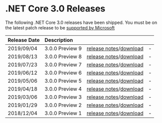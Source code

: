 # .NET Core 3.0 Releases

The following .NET Core 3.0 releases have been shipped. You must be on the latest patch release to be [supported by Microsoft](../../microsoft-support.md)

| Release Date | Description |  |  |
| :-- | :-- | :--: | :-- |
| 2019/09/04 | 3.0.0 Preview 9 | [release notes](./preview/3.0.0-preview9.md)/[download](./preview/3.0.0-preview9-download.md) | - |
| 2019/08/13 | 3.0.0 Preview 8 | [release notes](./preview/3.0.0-preview8.md)/[download](./preview/3.0.0-preview8-download.md) | - |
| 2019/07/23 | 3.0.0 Preview 7 | [release notes](./preview/3.0.0-preview7.md)/[download](./preview/3.0.0-preview7-download.md) | - |
| 2019/06/12 | 3.0.0 Preview 6 | [release notes](./preview/3.0.0-preview6.md)/[download](./preview/3.0.0-preview6-download.md) | - |
| 2019/05/06 | 3.0.0 Preview 5 | [release notes](./preview/3.0.0-preview5.md)/[download](./preview/3.0.0-preview5-download.md) | - |
| 2019/04/18 | 3.0.0 Preview 4 | [release notes](./preview/3.0.0-preview4.md)/[download](./preview/3.0.0-preview4-download.md) | - |
| 2019/03/06 | 3.0.0 Preview 3 | [release notes](./preview/3.0.0-preview3.md)/[download](./preview/3.0.0-preview3-download.md) | - |
| 2019/01/29 | 3.0.0 Preview 2 | [release notes](./preview/3.0.0-preview2.md)/[download](./preview/3.0.0-preview2-download.md) | - |
| 2018/12/04 | 3.0.0 Preview 1 | [release notes](./preview/3.0.0-preview1.md)/[download](./preview/3.0.0-preview1-download.md) | - |
